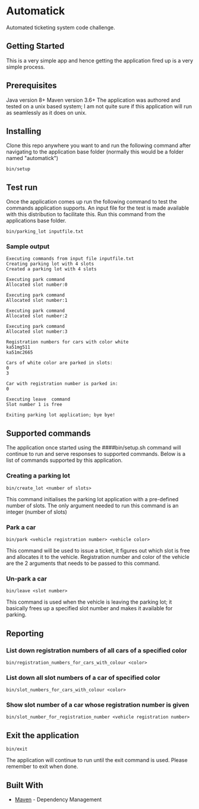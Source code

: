 # Automatick

Automated ticketing system code challenge.

## Getting Started

This is a very simple app and hence getting the application fired up is a very simple process. 

## Prerequisites

Java version 8+
Maven version 3.6+
The application was authored and tested on a unix based system; I am not quite sure if this application will run as seamlessly as it does on unix.

## Installing

Clone this repo anywhere you want to and run the following command after navigating to the application base folder (normally this would be a folder named "automatick")

```
bin/setup
```

## Test run

Once the application comes up run the following command to test the commands application supports. An input file for the test is made available with this distribution to facilitate this. Run this command from the applications base folder.

```
bin/parking_lot inputfile.txt
```

### Sample output
```
Executing commands from input file inputfile.txt
Creating parking lot with 4 slots
Created a parking lot with 4 slots

Executing park command
Allocated slot number:0

Executing park command
Allocated slot number:1

Executing park command
Allocated slot number:2

Executing park command
Allocated slot number:3

Registration numbers for cars with color white
ka51mg511
ka51mc2665

Cars of white color are parked in slots:
0
3

Car with registration number is parked in: 
0

Executing leave  command
Slot number 1 is free

Exiting parking lot application; bye bye!

```
## Supported commands
The application once started using the ####bin/setup.sh command will continue to run and serve responses to supported commands. Below is a list of commands supported by this application.

### Creating a parking lot
```
bin/create_lot <number of slots>
```

This command initialises the parking lot application with a pre-defined number of slots. The only argument needed to run this command is an integer (number of slots)

### Park a car
```
bin/park <vehicle registration number> <vehicle color>
```

This command will be used to issue a ticket, it figures out which slot is free and allocates it to the vehicle. Registration number and color of the vehicle are the 2 arguments that needs to be passed to this command.

### Un-park a car
```
bin/leave <slot number>
```

This command is used when the vehicle is leaving the parking lot; it basically frees up a specified slot number and makes it available for parking.

## Reporting
### List down registration numbers of all cars of a specified color
```
bin/registration_numbers_for_cars_with_colour <color>
```
### List down all slot numbers of a car of specified color
```
bin/slot_numbers_for_cars_with_colour <color>
```

### Show slot number of a car whose registration number is given
```
bin/slot_number_for_registration_number <vehicle registration number>
```
## Exit the application
``` 
bin/exit
```
The application will continue to run until the exit command is used. Please remember to exit when done.

## Built With
* [Maven](https://maven.apache.org/) - Dependency Management

